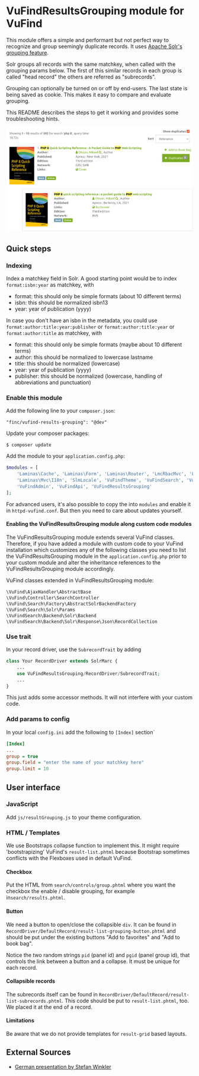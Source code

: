 # VuFindResultsGrouping module for VuFind

This module offers a simple and performant but not perfect way to recognize and group
seemingly duplicate records. It uses [Apache Solr's grouping feature](https://solr.apache.org/guide/8_1/result-grouping.html). 

Solr groups all records with the same matchkey, when called with the grouping 
params below. The first of this similar records in each group is called "head
record" the others are referred as "subrecords". 

Grouping can optionally be turned on or off by end-users. The last state is 
being saved as cookie. This makes it easy to compare and evaluate grouping. 

This README describes the steps to get it working and provides some
troubleshooting hints. 

![example](img/grouping.png "Example of Result Grouping")

## Quick steps

### Indexing
Index a matchkey field in Solr. A good starting point would be to index 
   `format:isbn:year`
as matchkey, with
- format: this should only be simple formats (about 10 different terms)
- isbn: this should be normalized isbn13
- year: year of publication (yyyy)

In case you don't have an isbn in the metadata, you could use 
    `format:author:title:year:publisher`
or
    `format:author:title:year`
or
    `format:author:title`
as matchkey, with
- format: this should only be simple formats (maybe about 10 different terms)
- author: this should be normalized to lowercase lastname
- title: this should be normalized (lowercase)
- year: year of publication (yyyy)
- publisher: this should be normalized (lowercase, handling of abbreviations and punctuation)


### Enable this module

Add the following line to your `composer.json`:

    "finc/vufind-results-grouping": "@dev"

Update your composer packages:

    $ composer update

Add the module to your `application.config.php`:

~~~php
$modules = [
    'Laminas\Cache', 'Laminas\Form', 'Laminas\Router', 'LmcRbacMvc', 'Laminas\I18n',
    'Laminas\Mvc\I18n', 'SlmLocale', 'VuFindTheme', 'VuFindSearch', 'VuFind',
    'VuFindAdmin', 'VuFindApi', 'VuFindResultsGrouping'
];
~~~

For advanced users, it's also possible to copy the into `modules` and enable it in `httpd-vufind.conf`. 
But then you need to care about updates yourself. 

#### Enabling the VuFindResultsGrouping module along custom code modules

The VuFindResultsGrouping module extends several VuFind classes. Therefore, if
you have added a module with custom code to your VuFind installation which
customizes any of the following classes you need to list the VuFindResultsGrouping module
in the `application.config.php` prior to your custom module and alter the
inheritance references to the VuFindResultsGrouping module accordingly.

VuFind classes extended in VuFindResultsGrouping module:

    \VuFind\AjaxHandler\AbstractBase
    \VuFind\Controller\SearchController
    \VuFind\Search\Factory\AbstractSolrBackendFactory
    \VuFind\Search\Solr\Params
    \VuFindSearch\Backend\Solr\Backend
    \VuFindSearch\Backend\Solr\Response\Json\RecordCollection

### Use trait
In your record driver, use the `SubrecordTrait` by adding
~~~php
class Your RecordDriver extends SolrMarc {
    ...
    use VuFindResultsGrouping/RecordDriver/SubrecordTrait;
    ...   
}
~~~
This just adds some accessor methods. It will not interfere with your 
custom code. 

### Add params to config
In your local `config.ini` add the following to `[Index]` section`
~~~ini
[Index]
...
group = true
group.field = "enter the name of your matchkey here"
group.limit = 10
~~~

## User interface

### JavaScript
Add `js/resultGrouping.js` to your theme configuration.  

### HTML / Templates

We use Bootstraps collapse function to implement this. It might require 'bootstrapizing'
VuFind's `result-list.phtml` because Bootstrap sometimes conflicts with the Flexboxes used in
default VuFind.

#### Checkbox 
Put the HTML from `search/controls/group.phtml` where you want the checkbox 
the enable / disable grouping, for example in`search/results.phtml`.

#### Button
We need a button to open/close the collapsible `div`. It can be found in 
`RecordDriver/DefaultRecord/result-list-grouping-button.phtml` and should be put under the existing
buttons "Add to favorites" and "Add to book bag". 

Notice the two random strings `pid` (panel id) and `pgid` (panel group id), that controls the 
link between a button and a collapse. It must be unique for each record. 

#### Collapsible records

The subrecords itself can be found in `RecordDriver/DefaultRecord/result-list-subrecords.phtml`. 
This code should be put to `result-list.phtml`, too. We placed it at the end of a record. 

#### Limitations
Be aware that we do not provide templates for `result-grid` based layouts. 

## External Sources
* [German presentation by Stefan Winkler](https://www.vufind.de/wp-content/uploads/2018/09/2-1-Grouping-Deduplizierung-mit-Matchkeys-in-BOSS3-VuFind-AWT-2018.pdf) 
